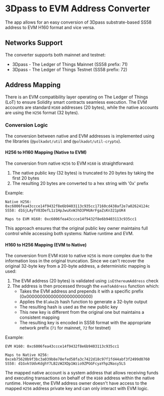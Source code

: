 # 3Dpass to EVM Address Converter

The app allows for an easy conversion of 3Dpass substrate-based SS58 address to EVM H160 format and vice versa.

## Networks Support
The converter supports both mainnet and testnet:
- 3Dpass - The Ledger of Things Mainnet (SS58 prefix: 71)
- 3Dpass - The Ledger of Things Testnet (SS58 prefix: 72)

## Address Mapping

There is an EVM compatibility layer operating on The Ledger of Things (LoT) to ensure Solidity smart contracts seamless execution. The EVM accounts are standard `H160` addresses (20 bytes), while the native accounts are using the `H256` format (32 bytes).

### Conversion Logic

The conversion between native and EVM addresses is implemented using the libraries (`@polkadot/util` and `@polkadot/util-crypto`).

#### H256 to H160 Mapping (Native to EVM)
The conversion from native `H256` to EVM `H160` is straightforward:
1. The native public key (32 bytes) is truncated to 20 bytes by taking the first 20 bytes
2. The resulting 20 bytes are converted to a hex string with '0x' prefix

Example:
```
Native H256: 0xc6006fea43ccce14f9432f8e6b9403113c935cc17160cd438af2e7a02624124c
SS58: d1GjLAyfV83DefL1z1HpJwuXxWJhD3PHUArFgaZsKn321pUK4

Maps to EVM H160: 0xc6006fea43ccce14f9432f8e6b9403113c935cc1
```

This approach ensures that the original public key owner maintains full control while accessing both systems: Native runtime and EVM.

#### H160 to H256 Mapping (EVM to Native)
The conversion from EVM `H160` to native `H256` is more complex due to the information loss in the original truncation. Since we can't recover the original 32-byte key from a 20-byte address, a deterministic mapping is used:

1. The EVM address (20 bytes) is validated using `isEthereumAddress` check
2. The address is then processed through the `evmToAddress` function which:
   - Takes the EVM address and prepends it with a specific prefix (0x000000000000000000000000)
   - Applies the `Blake2b` hash function to generate a 32-byte output
   - The resulting hash is used as the new public key
   - This new key is different from the original one but maintains a consistent mapping
   - The resulting key is encoded in SS58 format with the appropriate network prefix (`71` for mainnet, `72` for testnet)

Example:
```
EVM H160: 0xc6006fea43ccce14f9432f8e6b9403113c935cc1

Maps to Native H256: 0xceb75620b9f3bc3a039b8e78efed58fa3c7422d18c97f1fd44abf3f2499d0760
SS58: d1GvktUdvKdghY7LB2zW2XDp1Wzio9ZPGGFcyaYhp2Nasy5LS
```

The mapped native account is a system address that allows receiving funds and executing transactions on behalf of the `H160` address within the native runtime. However, the EVM address owner doesn't have access to the mapped `H256` address private key and can only interact with EVM logic.

